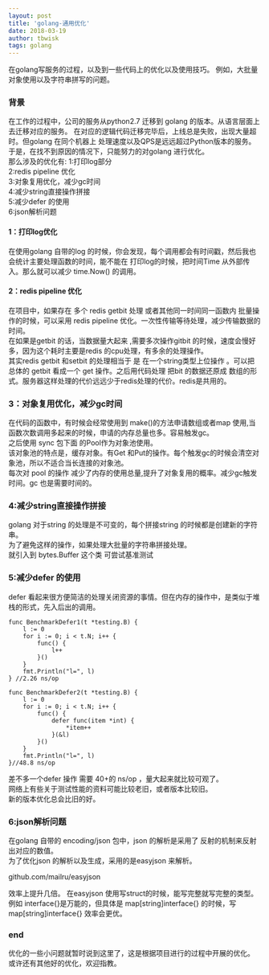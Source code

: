 ```yaml
---
layout: post
title: 'golang-通用优化'
date: 2018-03-19
author: tbwisk
tags: golang
---
```


在golang写服务的过程，以及到一些代码上的优化以及使用技巧。
例如，大批量对象使用以及字符串拼写的问题。  

### 背景  
在工作的过程中，公司的服务从python2.7 迁移到 golang 的版本。从语言层面上去迁移对应的服务。 
在对应的逻辑代码迁移完毕后，上线总是失败，出现大量超时。但golang 在同个机器上 处理速度以及QPS是远远超过Python版本的服务。  
于是，在找不到原因的情况下，只能努力的对golang 进行优化。  
那么涉及的优化有:
1:打印log部分  
2:redis pipeline 优化  
3:对象复用优化，减少gc时间  
4:减少string直接操作拼接  
5:减少defer 的使用  
6:json解析问题  

#### 1：打印log优化  
在使用golang 自带的log 的时候，你会发现，每个调用都会有时间戳，然后我也会统计主要处理函数的时间，能不能在 打印log的时候，把时间Time 从外部传入。那么就可以减少 time.Now() 的调用。  

#### 2：redis pipeline 优化  
在项目中，如果存在 多个 redis getbit 处理 或者其他同一时间同一函数内 批量操作的时候，可以采用 redis pipeline 优化。一次性传输等待处理，减少传输数据的时间。  
在如果是getbit 的话，当数据量大起来 ,需要多次操作gitbit 的时候，速度会慢好多，因为这个耗时主要是redis 的cpu处理，有多余的处理操作。  
其实redis getbit 和setbit 的处理相当于 是 在一个string类型上位操作 。可以把 总体的 getbit 看成一个 get 操作。之后用代码处理 把bit 的数据还原成 数组的形式。服务器这样处理的代价远远少于redis处理的代价。redis是共用的。  

### 3：对象复用优化，减少gc时间  
在代码的函数中，有时候会经常使用到 make()的方法申请数组或者map 使用,当函数次数调用多起来的时候，申请的内存总量也多。容易触发gc。  
之后使用 sync 包下面 的Pool作为对象池使用。  
该对象池的特点是，缓存对象。有Get 和Put的操作。每个触发gc的时候会清空对象池，所以不适合当长连接的对象池。   
每次对 pool 的操作 减少了内存的使用总量,提升了对象复用的概率。减少gc触发时间。gc 也是需要时间的。  

### 4:减少string直接操作拼接  
golang 对于string 的处理是不可变的，每个拼接string 的时候都是创建新的字符串。  
为了避免这样的操作，如果处理大批量的字符串拼接处理。  
就引入到 bytes.Buffer 这个类 可尝试基准测试  

### 5:减少defer 的使用   
defer 看起来很方便简洁的处理关闭资源的事情。但在内存的操作中，是类似于堆栈的形式，先入后出的调用。  

```
func BenchmarkDefer1(t *testing.B) {
	l := 0
	for i := 0; i < t.N; i++ {
		func() {
			l++
		}()
	}
	fmt.Println("l=", l)
} //2.26 ns/op
```


```
func BenchmarkDefer2(t *testing.B) {
	l := 0
	for i := 0; i < t.N; i++ {
		func() {
			defer func(item *int) {
				*item++
			}(&l)
		}()
	}
	fmt.Println("l=", l)
}//48.8 ns/op
```

差不多一个defer 操作 需要 40+的 ns/op  ，量大起来就比较可观了。  
网络上有些关于测试性能的资料可能比较老旧，或者版本比较旧。  
新的版本优化总会比旧的好。  

### 6:json解析问题  
在golang 自带的 encoding/json 包中，json 的解析是采用了 反射的机制来反射出对应的数值。  
为了优化json 的解析以及生成，采用的是easyjson 来解析。  

 github.com/mailru/easyjson   

效率上提升几倍。
在easyjson 使用写struct的时候，能写完整就写完整的类型。例如 interface{}是万能的，但具体是 map[string]interface{} 的时候，写 map[string]interface{} 效率会更优。  

### end  
优化的一些小问题就暂时说到这里了，这是根据项目进行的过程中开展的优化。  
或许还有其他好的优化，欢迎指教。  


